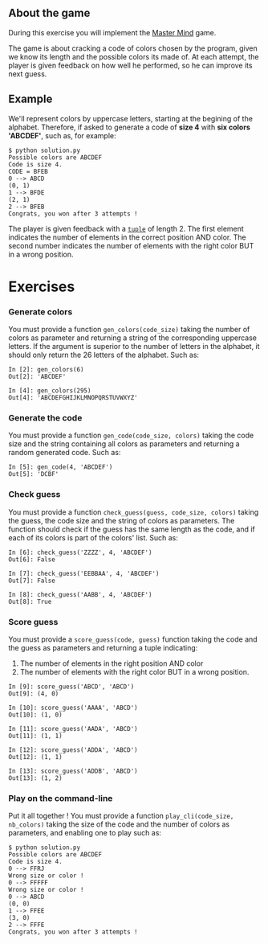 ## About the game

During this exercise you will implement the [Master
Mind](https://en.wikipedia.org/wiki/Mastermind_(board_game)) game.

The game is about cracking a code of colors chosen by the program,
given we know its length and the possible colors its made of.
At each attempt, the player is given feedback on how well he performed,
so he can improve its next guess.


## Example

We'll represent colors by uppercase letters,
starting at the begining of the alphabet. Therefore, if asked to generate a
code of **size 4** with **six colors 'ABCDEF'**, such as, for example:

```
$ python solution.py
Possible colors are ABCDEF
Code is size 4.
CODE = BFEB
0 --> ABCD
(0, 1)
1 --> BFDE
(2, 1)
2 --> BFEB
Congrats, you won after 3 attempts !
```

The player is given feedback with a
[`tuple`](https://docs.python.org/fr/3/tutorial/datastructures.html#tuples-and-sequences)
of length 2. The first element indicates the number of elements in
the correct position AND color. The second number indicates the number of elements
with the right color BUT in a wrong position.


# Exercises

### Generate colors

You must provide a function `gen_colors(code_size)` taking the number
of colors as parameter and returning a string of the corresponding
uppercase letters.  If the argument is superior to the number of
letters in the alphabet, it should only return the 26 letters of the
alphabet. Such as:

```ipython
In [2]: gen_colors(6)
Out[2]: 'ABCDEF'

In [4]: gen_colors(295)
Out[4]: 'ABCDEFGHIJKLMNOPQRSTUVWXYZ'
```


### Generate the code

You must provide a function `gen_code(code_size, colors)` taking the
code size and the string containing all colors as parameters and
returning a random generated code.  Such as:

```ipython
In [5]: gen_code(4, 'ABCDEF')
Out[5]: 'DCBF'
```

### Check guess

You must provide a function `check_guess(guess, code_size, colors)`
taking the guess, the code size and the string of colors as
parameters.  The function should check if the guess has the same
length as the code, and if each of its colors is part of the colors'
list.  Such as:

```ipython
In [6]: check_guess('ZZZZ', 4, 'ABCDEF')
Out[6]: False

In [7]: check_guess('EEBBAA', 4, 'ABCDEF')
Out[7]: False

In [8]: check_guess('AABB', 4, 'ABCDEF')
Out[8]: True
```


### Score guess

You must provide a `score_guess(code, guess)` function taking the
code and the guess as parameters and returning a tuple indicating:

1. The number of elements in the right position AND color
2. The number of elements with the right color BUT in a wrong position.

```ipython
In [9]: score_guess('ABCD', 'ABCD')
Out[9]: (4, 0)

In [10]: score_guess('AAAA', 'ABCD')
Out[10]: (1, 0)

In [11]: score_guess('AADA', 'ABCD')
Out[11]: (1, 1)

In [12]: score_guess('ADDA', 'ABCD')
Out[12]: (1, 1)

In [13]: score_guess('ADDB', 'ABCD')
Out[13]: (1, 2)
```

### Play on the command-line

Put it all together ! You must provide a function `play_cli(code_size,
nb_colors)` taking the size of the code and the number of colors as
parameters, and enabling one to play such as:

```
$ python solution.py
Possible colors are ABCDEF
Code is size 4.
0 --> FFRJ
Wrong size or color !
0 --> FFFFF
Wrong size or color !
0 --> ABCD
(0, 0)
1 --> FFEE
(3, 0)
2 --> FFFE
Congrats, you won after 3 attempts !
```
